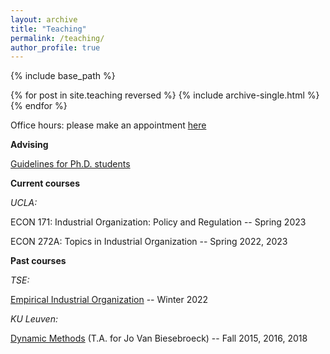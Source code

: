 ```yaml
---
layout: archive
title: "Teaching"
permalink: /teaching/
author_profile: true
---
```


{% include base_path %}

{% for post in site.teaching reversed %}
  {% include archive-single.html %}
{% endfor %}

Office hours: please make an appointment [here](https://calendly.com/michael-a-rubens/15min/) 

**Advising**

[Guidelines for Ph.D. students](/files/guidelines_graduate.pdf) 

**Current courses**

_UCLA:_

ECON 171: Industrial Organization: Policy and Regulation -- Spring 2023

ECON 272A: Topics in Industrial Organization -- Spring 2022, 2023

**Past courses**
 
_TSE:_

[Empirical Industrial Organization](https://www.tse-fr.eu/sites/default/files/TSE/ecole/doc/syllabi/2021-2022/m1_s2_empirical_industrial_organization_reynaert.pdf) -- Winter 2022 

_KU Leuven:_

[Dynamic Methods](https://onderwijsaanbod.kuleuven.be/syllabi/e/D0C16CE.htm#activetab=doelstellingen_idp746912)    (T.A. for Jo Van Biesebroeck)  -- Fall 2015, 2016, 2018
